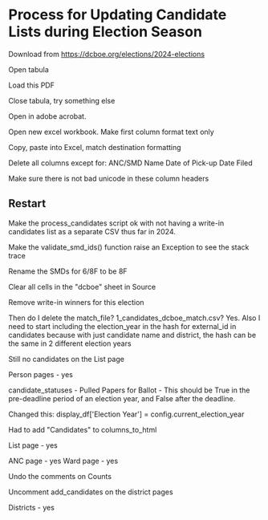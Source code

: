 # Process for Updating Candidate Lists during Election Season

Download from https://dcboe.org/elections/2024-elections

Open tabula

Load this PDF

Close tabula, try something else

Open in adobe acrobat. 

Open new excel workbook. Make first column format text only

Copy, paste into Excel, match destination formatting

Delete all columns except for: ANC/SMD	Name	Date of Pick-up	Date Filed

Make sure there is not bad unicode in these column headers



## Restart

Make the process_candidates script ok with not having a write-in candidates list as a separate CSV thus far in 2024. 

Make the validate_smd_ids() function raise an Exception to see the stack trace

Rename the SMDs for 6/8F to be 8F

Clear all cells in the "dcboe" sheet in Source

Remove write-in winners for this election

Then do I delete the match_file? 1_candidates_dcboe_match.csv? Yes. Also I need to start including the election_year in the hash for external_id in candidates because with just candidate name and district, the hash can be the same in 2 different election years

Still no candidates on the List page

Person pages - yes


candidate_statuses - Pulled Papers for Ballot - This should be True in the pre-deadline period of an election year, and False after the deadline. 

Changed this: display_df['Election Year'] = config.current_election_year

Had to add "Candidates" to columns_to_html

List page - yes

ANC page - yes
Ward page - yes

Undo the comments on Counts

Uncomment add_candidates on the district pages

Districts - yes